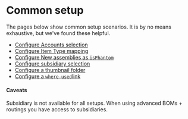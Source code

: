 # Common setup

The pages below show common setup scenarios. It is by no means exhaustive, but we've found these helpful.

* [Configure Accounts selection](configure-accounts-mappings.md)
* [Configure Item Type mapping](item-type-mapping.md)
* [Configure New assemblies as `isPhantom`](configure-isphantom-mapping.md)
* [Configure subsidiary selection](configure-subsidiary-mapping.md)
* [Configure a thumbnail folder](../configure-thumbnail-folder.md)
* [Configure a `where-used`link](configure-where-used-link-mapping.md)

#### Caveats

Subsidiary is not available for all setups. When using advanced BOMs + routings you have access to subsidiaries.
